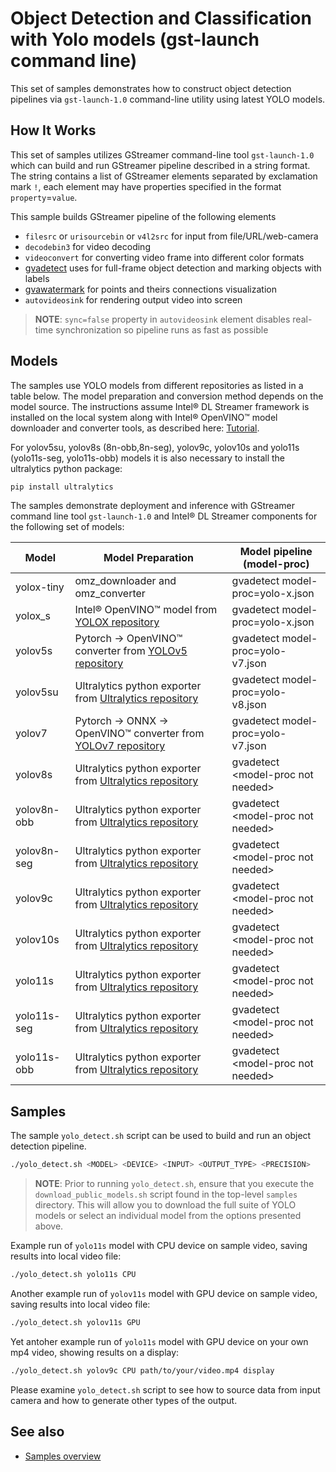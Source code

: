 # Object Detection and Classification with Yolo models (gst-launch command line)

This set of samples demonstrates how to construct object detection pipelines via `gst-launch-1.0` command-line utility using latest YOLO models.

## How It Works
This set of samples utilizes GStreamer command-line tool `gst-launch-1.0` which can build and run GStreamer pipeline described in a string format.
The string contains a list of GStreamer elements separated by exclamation mark `!`, each element may have properties specified in the format `property`=`value`.

This sample builds GStreamer pipeline of the following elements
* `filesrc` or `urisourcebin` or `v4l2src` for input from file/URL/web-camera
* `decodebin3` for video decoding
* `videoconvert` for converting video frame into different color formats
* [gvadetect](https://dlstreamer.github.io/elements/gvadetect.html) uses for full-frame object detection and marking objects with labels
* [gvawatermark](https://dlstreamer.github.io/elements/gvawatermark.html) for points and theirs connections visualization
* `autovideosink` for rendering output video into screen
> **NOTE**: `sync=false` property in `autovideosink` element disables real-time synchronization so pipeline runs as fast as possible

## Models

The samples use YOLO models from different repositories as listed in a table below. The model preparation and conversion method depends on the model source.
The instructions assume Intel® DL Streamer framework is installed on the local system along with Intel® OpenVINO™ model downloader and converter tools,
as described here: [Tutorial](https://dlstreamer.github.io/get_started/tutorial.html#tutorial-setup).

For yolov5su, yolov8s (8n-obb,8n-seg), yolov9c, yolov10s and yolo11s (yolo11s-seg, yolo11s-obb) models it is also necessary to install the ultralytics python package:

```sh
pip install ultralytics
```
The samples demonstrate deployment and inference with GStreamer command line tool `gst-launch-1.0` and Intel® DL Streamer components for the following set of models:

| Model        | Model Preparation                                                                                         | Model pipeline (model-proc)       |
| ------------ | --------------------------------------------------------------------------------------------------------- | ----------------------------------|
| yolox-tiny   | omz_downloader and omz_converter                                                                          | gvadetect model-proc=yolo-x.json  |
| yolox_s      | Intel® OpenVINO™ model from [YOLOX repository](https://github.com/Megvii-BaseDetection/YOLOX)             | gvadetect model-proc=yolo-x.json  |
| yolov5s      | Pytorch -> OpenVINO™ converter from [YOLOv5 repository](https://github.com/ultralytics/yolov5)            | gvadetect model-proc=yolo-v7.json |
| yolov5su     | Ultralytics python exporter from [Ultralytics repository](https://github.com/ultralytics)                 | gvadetect model-proc=yolo-v8.json |
| yolov7       | Pytorch -> ONNX -> OpenVINO™ converter from [YOLOv7 repository](https://github.com/WongKinYiu/yolov7.git) | gvadetect model-proc=yolo-v7.json |
| yolov8s      | Ultralytics python exporter from [Ultralytics repository](https://github.com/ultralytics)                 | gvadetect \<model-proc not needed\> |
| yolov8n-obb  | Ultralytics python exporter from [Ultralytics repository](https://github.com/ultralytics)                 | gvadetect \<model-proc not needed\> |
| yolov8n-seg  | Ultralytics python exporter from [Ultralytics repository](https://github.com/ultralytics)                 | gvadetect \<model-proc not needed\> |
| yolov9c      | Ultralytics python exporter from [Ultralytics repository](https://github.com/ultralytics)                 | gvadetect \<model-proc not needed\> |
| yolov10s     | Ultralytics python exporter from [Ultralytics repository](https://github.com/ultralytics)                 | gvadetect \<model-proc not needed\> |
| yolo11s      | Ultralytics python exporter from [Ultralytics repository](https://github.com/ultralytics)                 | gvadetect \<model-proc not needed\> |
| yolo11s-seg  | Ultralytics python exporter from [Ultralytics repository](https://github.com/ultralytics)                 | gvadetect \<model-proc not needed\> |
| yolo11s-obb  | Ultralytics python exporter from [Ultralytics repository](https://github.com/ultralytics)                 | gvadetect \<model-proc not needed\> |

## Samples


The sample `yolo_detect.sh` script can be used to build and run an object detection pipeline.

```sh
./yolo_detect.sh <MODEL> <DEVICE> <INPUT> <OUTPUT_TYPE> <PRECISION>
```
> **NOTE**: Prior to running `yolo_detect.sh`, ensure that you execute the `download_public_models.sh` script found in the top-level `samples` directory. This will allow you to download the full suite of YOLO models or select an individual model from the options presented above.


Example run of `yolo11s` model with CPU device on sample video, saving results into local video file:

```sh
./yolo_detect.sh yolo11s CPU
```

Another example run of `yolov11s` model with GPU device on sample video, saving results into local video file:

```sh
./yolo_detect.sh yolov11s GPU
```

Yet antoher example run of `yolo11s` model with GPU device on your own mp4 video, showing results on a display:

```sh
./yolo_detect.sh yolov9c CPU path/to/your/video.mp4 display
```

Please examine `yolo_detect.sh` script to see how to source data from input camera and how to generate other types of the output. 

## See also
* [Samples overview](../../README.md)
